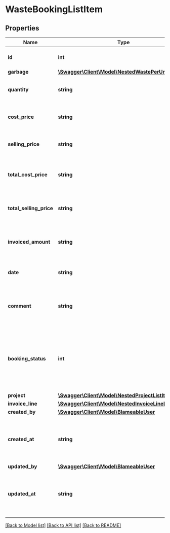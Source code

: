 # WasteBookingListItem

## Properties
Name | Type | Description | Notes
------------ | ------------- | ------------- | -------------
**id** | **int** | The ID of this waste booking. | [optional] 
**garbage** | [**\Swagger\Client\Model\NestedWastePerUnitListItem**](NestedWastePerUnitListItem.md) |  | [optional] 
**quantity** | **string** | The quantity of the booked item. | [optional] 
**cost_price** | **string** | The cost price of the booked item. | [optional] 
**selling_price** | **string** | The selling price of the booked item. | [optional] 
**total_cost_price** | **string** | The total cost price of the booked item. | [optional] 
**total_selling_price** | **string** | The total selling price of the booked item. | [optional] 
**invoiced_amount** | **string** | The invoiced amount of the booked item. | [optional] 
**date** | **string** | The log date of the booked item. | [optional] 
**comment** | **string** | The comment associated with this booked item. | [optional] 
**booking_status** | **int** | The status of this booking. 0 &#x3D; Registered, 1 &#x3D; Invoiced, 2 &#x3D; Not billable, 3 &#x3D; Credited. | [optional] 
**project** | [**\Swagger\Client\Model\NestedProjectListItem**](NestedProjectListItem.md) |  | [optional] 
**invoice_line** | [**\Swagger\Client\Model\NestedInvoiceLineListItem**](NestedInvoiceLineListItem.md) |  | [optional] 
**created_by** | [**\Swagger\Client\Model\BlameableUser**](BlameableUser.md) |  | [optional] 
**created_at** | **string** | The creation date of the object in ATOM/ISO-8601 format | [optional] 
**updated_by** | [**\Swagger\Client\Model\BlameableUser**](BlameableUser.md) |  | [optional] 
**updated_at** | **string** | The creation date of the object in ATOM/ISO-8601 format | [optional] 

[[Back to Model list]](../README.md#documentation-for-models) [[Back to API list]](../README.md#documentation-for-api-endpoints) [[Back to README]](../README.md)


